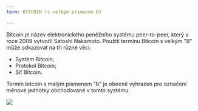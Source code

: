 ```yaml
---
term: BITCOIN (s velkým písmenem B)

---
```

Bitcoin je název elektronického peněžního systému peer-to-peer, který v roce 2009 vytvořil Satoshi Nakamoto. Použití termínu Bitcoin s velkým "B" může odkazovat na tři různé věci:


- Systém Bitcoin;
- Protokol Bitcoin;
- Síť Bitcoin.

Termín bitcoin s malým písmenem "b" je obecně vyhrazen pro označení měnové jednotky obchodované v tomto systému.

![](../../dictionnaire/assets/41.webp)